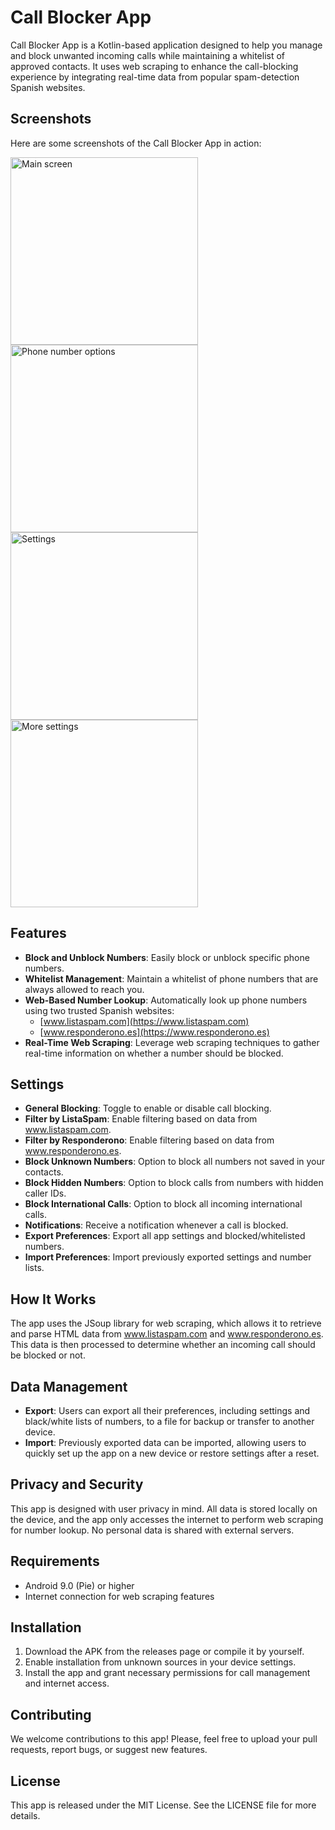 # Call Blocker App

Call Blocker App is a Kotlin-based application designed to help you manage and block unwanted incoming calls while maintaining a whitelist of approved contacts. It uses web scraping to enhance the call-blocking experience by integrating real-time data from popular spam-detection Spanish websites.

## Screenshots

Here are some screenshots of the Call Blocker App in action:

<img src="https://i.imgur.com/YwmFXBh.jpeg" alt="Main screen" width="300">  
<img src="https://i.imgur.com/2ezJn7k.jpeg" alt="Phone number options" width="300">  
<img src="https://i.imgur.com/hvniKjX.jpeg" alt="Settings" width="300">  
<img src="https://i.imgur.com/tWkV5Vk.jpeg" alt="More settings" width="300">

## Features

- **Block and Unblock Numbers**: Easily block or unblock specific phone numbers.
- **Whitelist Management**: Maintain a whitelist of phone numbers that are always allowed to reach you.
- **Web-Based Number Lookup**: Automatically look up phone numbers using two trusted Spanish websites:
  - [www.listaspam.com](https://www.listaspam.com)
  - [www.responderono.es](https://www.responderono.es)
- **Real-Time Web Scraping**: Leverage web scraping techniques to gather real-time information on whether a number should be blocked.

## Settings

- **General Blocking**: Toggle to enable or disable call blocking.
- **Filter by ListaSpam**: Enable filtering based on data from www.listaspam.com.
- **Filter by Responderono**: Enable filtering based on data from www.responderono.es.
- **Block Unknown Numbers**: Option to block all numbers not saved in your contacts.
- **Block Hidden Numbers**: Option to block calls from numbers with hidden caller IDs.
- **Block International Calls**: Option to block all incoming international calls.
- **Notifications**: Receive a notification whenever a call is blocked.
- **Export Preferences**: Export all app settings and blocked/whitelisted numbers.
- **Import Preferences**: Import previously exported settings and number lists.

## How It Works

The app uses the JSoup library for web scraping, which allows it to retrieve and parse HTML data from www.listaspam.com and www.responderono.es. This data is then processed to determine whether an incoming call should be blocked or not.

## Data Management

- **Export**: Users can export all their preferences, including settings and black/white lists of numbers, to a file for backup or transfer to another device.
- **Import**: Previously exported data can be imported, allowing users to quickly set up the app on a new device or restore settings after a reset.

## Privacy and Security

This app is designed with user privacy in mind. All data is stored locally on the device, and the app only accesses the internet to perform web scraping for number lookup. No personal data is shared with external servers.

## Requirements

- Android 9.0 (Pie) or higher
- Internet connection for web scraping features

## Installation

1. Download the APK from the releases page or compile it by yourself.
2. Enable installation from unknown sources in your device settings.
3. Install the app and grant necessary permissions for call management and internet access.

## Contributing

We welcome contributions to this app! Please, feel free to upload your pull requests, report bugs, or suggest new features.

## License

This app is released under the MIT License. See the LICENSE file for more details.